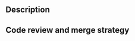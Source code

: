 ## Description

<!-- Please include a clear and concise description of the changes. -->

## Code review and merge strategy

<!-- **Ship**: this pull request can be automatically merged and does not require code review -->
<!-- **Show**: this pull request can be auto-merged and a code review should be done post-merge -->
<!-- **Ask**: this pull request requires a code review before merge -->
